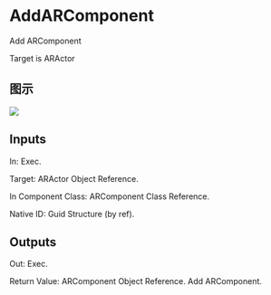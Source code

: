 # AddARComponent

Add ARComponent

Target is ARActor

## 图示

![]($-20221218-17582599.png)

## Inputs

In: Exec.

Target: ARActor Object Reference.

In Component Class: ARComponent Class Reference.

Native ID: Guid Structure (by ref).  

## Outputs

Out: Exec.

Return Value: ARComponent Object Reference. Add ARComponent.

